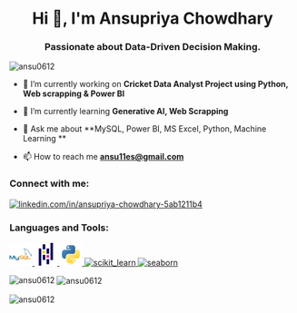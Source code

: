<h1 align="center">Hi 👋, I'm Ansupriya Chowdhary</h1>
<h3 align="center">Passionate about Data-Driven Decision Making.</h3>

<p align="left"> <img src="https://komarev.com/ghpvc/?username=ansu0612&label=Profile%20views&color=0e75b6&style=flat" alt="ansu0612" /> </p>

- 🔭 I’m currently working on **Cricket Data Analyst Project using Python, Web scrapping & Power BI**

- 🌱 I’m currently learning **Generative AI, Web Scrapping**

- 💬 Ask me about **MySQL, Power BI, MS Excel, Python, Machine Learning **

- 📫 How to reach me **ansu11es@gmail.com**

<h3 align="left">Connect with me:</h3>
<p align="left">
<a href="https://linkedin.com/in/linkedin.com/in/ansupriya-chowdhary-5ab1211b4" target="blank"><img align="center" src="https://raw.githubusercontent.com/rahuldkjain/github-profile-readme-generator/master/src/images/icons/Social/linked-in-alt.svg" alt="linkedin.com/in/ansupriya-chowdhary-5ab1211b4" height="30" width="40" /></a>
</p>

<h3 align="left">Languages and Tools:</h3>
<p align="left"> <a href="https://www.mysql.com/" target="_blank" rel="noreferrer"> <img src="https://raw.githubusercontent.com/devicons/devicon/master/icons/mysql/mysql-original-wordmark.svg" alt="mysql" width="40" height="40"/> </a> <a href="https://pandas.pydata.org/" target="_blank" rel="noreferrer"> <img src="https://raw.githubusercontent.com/devicons/devicon/2ae2a900d2f041da66e950e4d48052658d850630/icons/pandas/pandas-original.svg" alt="pandas" width="40" height="40"/> </a> <a href="https://www.python.org" target="_blank" rel="noreferrer"> <img src="https://raw.githubusercontent.com/devicons/devicon/master/icons/python/python-original.svg" alt="python" width="40" height="40"/> </a> <a href="https://scikit-learn.org/" target="_blank" rel="noreferrer"> <img src="https://upload.wikimedia.org/wikipedia/commons/0/05/Scikit_learn_logo_small.svg" alt="scikit_learn" width="40" height="40"/> </a> <a href="https://seaborn.pydata.org/" target="_blank" rel="noreferrer"> <img src="https://seaborn.pydata.org/_images/logo-mark-lightbg.svg" alt="seaborn" width="40" height="40"/> </a> </p>

<p><img align="left" src="https://github-readme-stats.vercel.app/api/top-langs?username=ansu0612&show_icons=true&locale=en&layout=compact" alt="ansu0612" /></p>

<p>&nbsp;<img align="center" src="https://github-readme-stats.vercel.app/api?username=ansu0612&show_icons=true&locale=en" alt="ansu0612" /></p>

<p><img align="center" src="https://github-readme-streak-stats.herokuapp.com/?user=ansu0612&" alt="ansu0612" /></p>
